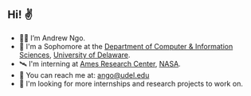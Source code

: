 ## Hi! ✌️
- 🙇‍♂️ I’m Andrew Ngo.
- 🌱 I'm a Sophomore at the [Department of Computer & Information Sciences](https://www.cis.udel.edu/), [University of Delaware](https://www.udel.edu/).
- 🛰️ I'm interning at [Ames Research Center](https://www.nasa.gov/ames), [NASA](https://www.nasa.gov/).
- 📩 You can reach me at: ango@udel.edu
- 💎 I'm looking for more internships and research projects to work on.

<!---
andrewango/andrewango is a ✨ special ✨ repository because its `README.md` (this file) appears on your GitHub profile.
You can click the Preview link to take a look at your changes.
--->
